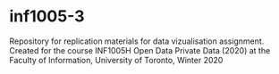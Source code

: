 # inf1005-3
Repository for replication materials for data vizualisation assignment. Created for the course INF1005H Open Data Private Data (2020) at the Faculty of Information, University of Toronto, Winter 2020
